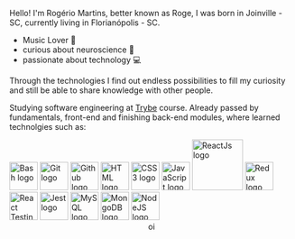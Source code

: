 Hello! I'm Rogério Martins, better known as Roge, I was born in Joinville - SC, currently living in Florianópolis - SC.
- Music Lover :musical_note:
- curious about neuroscience :brain:
- passionate about technology :computer:

Through the technologies I find out endless possibilities to fill my curiosity and still be able to share knowledge with other people.

Studying software engineering at <a href="https://www.betrybe.com">Trybe</a> course.
Already passed by fundamentals, front-end and finishing back-end modules, where learned technolgies such as:
<div>
    <img width="50px" src="https://upload.wikimedia.org/wikipedia/commons/thumb/2/20/Bash_Logo_black_and_white_icon_only.svg/1200px-Bash_Logo_black_and_white_icon_only.svg.png" alt="Bash logo"/>
    <img width="50px" src="https://git-scm.com/images/logos/downloads/Git-Icon-1788C.png" alt="Git logo"/>
    <img width="50px" src="https://cdn-icons-png.flaticon.com/512/25/25231.png" alt="Github logo"/>
    <img width="50px" src="https://user-images.githubusercontent.com/66702716/139485067-114e28cf-fe6a-4465-bd8c-6ce69f6993c7.png" alt="HTML logo"/>
    <img width="50px" src="https://upload.wikimedia.org/wikipedia/commons/thumb/3/3d/CSS.3.svg/1200px-CSS.3.svg.png" alt="CSS3 logo"/>
    <img width="50px" src="https://upload.wikimedia.org/wikipedia/commons/thumb/9/99/Unofficial_JavaScript_logo_2.svg/2048px-Unofficial_JavaScript_logo_2.svg.png" alt="JavaScript logo"/>
    <img width="90px" src="https://upload.wikimedia.org/wikipedia/commons/thumb/a/a7/React-icon.svg/1280px-React-icon.svg.png" alt="ReactJs logo"/>
    <img width="50px" src="https://seeklogo.com/images/R/redux-logo-9CA6836C12-seeklogo.com.png" alt="Redux logo"/>
    <img width="50px" src="https://testing-library.com/img/octopus-128x128.png" alt="React Testing Library logo"/>
    <img width="50px" src="https://seeklogo.com/images/J/jest-logo-F9901EBBF7-seeklogo.com.png" alt="Jest logo"/>
    <img width="50px" src="https://marcas-logos.net/wp-content/uploads/2020/11/MySQL-logo.png" alt="MySQL logo"/>
    <img width="50px" src="https://infinapps.com/wp-content/uploads/2018/10/mongodb-logo.png" alt="MongoDB logo"/>
    <img width="50px" src="https://walde.co/wp-content/uploads/2016/09/nodejs_logo.png" alt="NodeJS logo"/>
</div>

<div style="text-align:center">oi</div>
